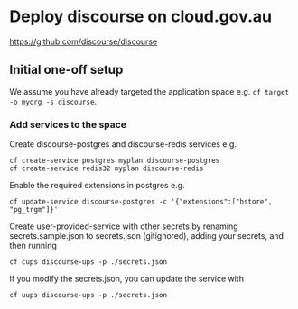 # Deploy discourse on cloud.gov.au

https://github.com/discourse/discourse

## Initial one-off setup

We assume you have already targeted the application space e.g. `cf target -o myorg -s discourse`.

### Add services to the space

Create discourse-postgres and discourse-redis services e.g.
```
cf create-service postgres myplan discourse-postgres
cf create-service redis32 myplan discourse-redis
```

Enable the required extensions in postgres e.g.
```
cf update-service discourse-postgres -c '{"extensions":["hstore", "pg_trgm"]}'
```

Create user-provided-service with other secrets by renaming secrets.sample.json to secrets.json (gitignored), adding your secrets, and then running
```
cf cups discourse-ups -p ./secrets.json
```

If you modify the secrets.json, you can update the service with
```
cf uups discourse-ups -p ./secrets.json
```
